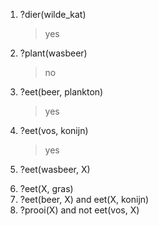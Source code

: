 1. ?dier(wilde_kat)
   > yes
2. ?plant(wasbeer) 
   > no
3. ?eet(beer, plankton) 
   > yes
4. ?eet(vos, konijn) 
   > yes
5. ?eet(wasbeer, X) 
   > 
6. ?eet(X, gras) 
7. ?eet(beer, X) and eet(X, konijn) 
8. ?prooi(X) and not eet(vos, X)